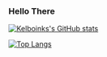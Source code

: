 ### Hello There

[![Kelboinks's GitHub stats](https://github-readme-stats.vercel.app/api?username=Kelblock05&show_icons=true&theme=TOKYOTONIGHT)](https://github.com/anuraghazra/github-readme-stats)

[![Top Langs](https://github-readme-stats.vercel.app/api/top-langs/?username=Kelblock05&show_icons=true&theme=TOYKOTONIGHT)](https://github.com/anuraghazra/github-readme-stats)
<!--
**Kelblock05/Kelblock05** is a ✨ _special_ ✨ repository because its `README.md` (this file) appears on your GitHub profile.

Here are some ideas to get you started:

- 🔭 I’m currently working on ...
- 🌱 I’m currently learning ...
- 👯 I’m looking to collaborate on ...
- 🤔 I’m looking for help with ...
- 💬 Ask me about ...
- 📫 How to reach me: ...
- 😄 Pronouns: ...
- ⚡ Fun fact: ...
-->
